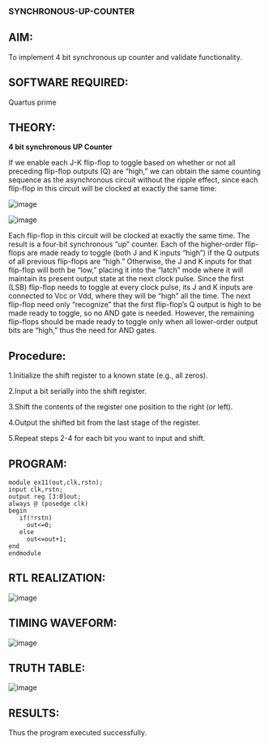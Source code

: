 ### SYNCHRONOUS-UP-COUNTER

## AIM:

To implement 4 bit synchronous up counter and validate functionality.

## SOFTWARE REQUIRED:

Quartus prime

## THEORY:

**4 bit synchronous UP Counter**

If we enable each J-K flip-flop to toggle based on whether or not all preceding flip-flop outputs (Q) are “high,” we can obtain the same counting sequence as the asynchronous circuit without the ripple effect, since each flip-flop in this circuit will be clocked at exactly the same time:

![image](https://github.com/naavaneetha/SYNCHRONOUS-UP-COUNTER/assets/154305477/d5db3fa0-e413-404c-b80e-b2f39d82e7e8)


![image](https://github.com/naavaneetha/SYNCHRONOUS-UP-COUNTER/assets/154305477/52cb61eb-d04b-442d-810c-31185a68410b)

Each flip-flop in this circuit will be clocked at exactly the same time.
The result is a four-bit synchronous “up” counter. Each of the higher-order flip-flops are made ready to toggle (both J and K inputs “high”) if the Q outputs of all previous flip-flops are “high.”
Otherwise, the J and K inputs for that flip-flop will both be “low,” placing it into the “latch” mode where it will maintain its present output state at the next clock pulse.
Since the first (LSB) flip-flop needs to toggle at every clock pulse, its J and K inputs are connected to Vcc or Vdd, where they will be “high” all the time.
The next flip-flop need only “recognize” that the first flip-flop’s Q output is high to be made ready to toggle, so no AND gate is needed.
However, the remaining flip-flops should be made ready to toggle only when all lower-order output bits are “high,” thus the need for AND gates.

## Procedure:

1.Initialize the shift register to a known state (e.g., all zeros).

2.Input a bit serially into the shift register.

3.Shift the contents of the register one position to the right (or left).

4.Output the shifted bit from the last stage of the register.

5.Repeat steps 2-4 for each bit you want to input and shift.

## PROGRAM:
```
module ex11(out,clk,rstn);
input clk,rstn;
output reg [3:0]out;
always @ (posedge clk)
begin 
   if(!rstn)
     out<=0;
   else
     out<=out+1;
end
endmodule
```
## RTL REALIZATION:
![image](https://github.com/user-attachments/assets/65df3daa-a63b-46ff-83a9-4a4dfb3a512f)


## TIMING WAVEFORM:
![image](https://github.com/user-attachments/assets/4e50c045-2663-47a7-b571-65fc7ed3e827)


## TRUTH TABLE:
![image](https://github.com/user-attachments/assets/01460d4a-52d9-4d11-9ed6-75ffc4cce9f3)


## RESULTS:
Thus the program executed successfully.
